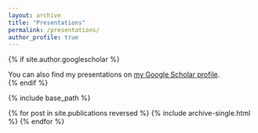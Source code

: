 ```yaml
---
layout: archive
title: "Presentations"
permalink: /presentations/
author_profile: true
---
```


{% if site.author.googlescholar %}
  <div class="wordwrap">You can also find my presentations on <a href="{{site.author.googlescholar}}">my Google Scholar profile</a>.</div>
{% endif %}

{% include base_path %}

{% for post in site.publications reversed %}
  {% include archive-single.html %}
{% endfor %}
